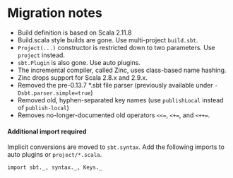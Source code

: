 Migration notes
===============

- Build definition is based on Scala 2.11.8
- Build.scala style builds are gone. Use multi-project `build.sbt`.
- `Project(...)` constructor is restricted down to two parameters. Use `project` instead.
- `sbt.Plugin` is also gone. Use auto plugins.
- The incremental compiler, called Zinc, uses class-based name hashing.
- Zinc drops support for Scala 2.8.x and 2.9.x.
- Removed the pre-0.13.7 *.sbt file parser (previously available under `-Dsbt.parser.simple=true`)
- Removed old, hyphen-separated key names (use `publishLocal` instead of `publish-local`)
- Removes no-longer-documented old operators `<<=`, `<+=`, and `<++=`.

#### Additional import required

Implicit conversions are moved to `sbt.syntax`. Add the following imports to auto plugins
or `project/*.scala`.

    import sbt._, syntax._, Keys._

